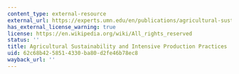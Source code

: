 ```yaml
---
content_type: external-resource
external_url: https://experts.umn.edu/en/publications/agricultural-sustainability-and-intensive-production-practices
has_external_license_warning: true
license: https://en.wikipedia.org/wiki/All_rights_reserved
status: ''
title: Agricultural Sustainability and Intensive Production Practices
uid: 62c68b42-5851-4330-ba80-d2fe46b78ec8
wayback_url: ''
---
```

